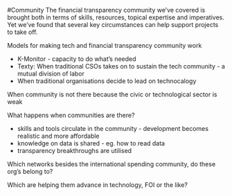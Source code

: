
#Community
The financial transparency community we’ve covered is brought both in terms of skills, resources, topical expertise and imperatives. Yet we’ve found that several key circumstances can help support projects to take off. 

Models for making tech and financial transparency community work
- K-Monitor - capacity to do what’s needed
- Texty: When traditional CSOs takes on to sustain the tech community - a mutual division of labor
- When traditional organisations decide to lead on technocalogy

When community is not there because the civic or technological sector is weak 

What happens when communities are there? 
- skills and tools circulate in the community - development becomes realistic and more affordable
- knowledge on data is shared - eg. how to read data 
- transparency breakthroughs are utilised

Which networks besides the international spending community, do these org’s belong to? 

Which are helping them advance in technology, FOI or the like?


